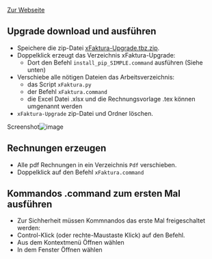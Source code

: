 [Zur Webseite](https://marbx.github.io/xFaktura)


## Upgrade download und ausführen

- Speichere die zip-Datei [xFaktura-Upgrade.tbz.zip](https://downgit.github.io/#/home?url=https://github.com/marbx/xFaktura/blob/master/solution/xFaktura-Upgrade.tbz).
- Doppelklick erzeugt das Verzeichnis xFaktura-Upgrade:
  - Dort den Befehl `install_pip_SIMPLE.command` ausführen (Siehe unten)
- Verschiebe  alle nötigen Dateien das Arbeitsverzeichnis:
  - das Script `xFaktura.py`
  - der Befehl `xFaktura.command`
  - die Excel Datei .xlsx und die Rechnungsvorlage .tex können umgenannt werden
- `xFaktura-Upgrade` zip-Datei und Ordner löschen.

Screenshot![image](https://user-images.githubusercontent.com/8489107/218341316-296eec24-636f-4c45-92a1-6e6209644678.png)



## Rechnungen erzeugen
- Alle pdf Rechnungen in ein Verzeichnis `Pdf` verschieben.
- Doppelklick auf den Befehl `xFaktura.command`



## Kommandos .command zum ersten Mal ausführen
- Zur Sichherheit müssen Kommnandos das erste Mal freigeschaltet werden:
- Control-Klick (oder rechte-Maustaste Klick) auf den Befehl.
- Aus dem Kontextmenü Öffnen wählen
- In dem Fenster Öffnen wählen

